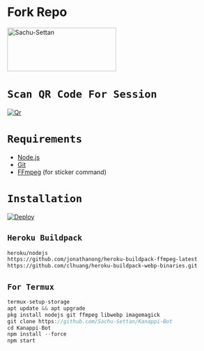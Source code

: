 # Fork Repo

<p><a href="https://github.com/Sachu-Settan/Kanappi-Bot/fork"> <img align="center" src="https://git-scm.com/images/logos/downloads/Git-Logo-1788C.png" height="100" width="250" alt="Sachu-Settan" /></a></p>

# `Scan QR Code For Session`
[![Qr](https://raw.githubusercontent.com/Sachu-Settan/Media/main/replit.svg)](https://replit.com/@Sachu-Settan/Multi-Device-QR#README.md?output%20only=1&lite=1#index.js)


# `Requirements`
* [Node.js](https://nodejs.org/en/)
* [Git](https://git-scm.com/downloads)
* [FFmpeg](https://github.com/BtbN/FFmpeg-Builds/releases/download/autobuild-2020-12-08-13-03/ffmpeg-n4.3.1-26-gca55240b8c-win64-gpl-4.3.zip) (for sticker command)

# `Installation`
[![Deploy](https://raw.githubusercontent.com/Sachu-Settan/Media/main/heroku.svg)](https://heroku.com/deploy?template=https://github.com/Sachu-Settan/Kanappi-Bot)
## `Heroku Buildpack`
```bash
heroku/nodejs
https://github.com/jonathanong/heroku-buildpack-ffmpeg-latest
https://github.com/clhuang/heroku-buildpack-webp-binaries.git
```
## `For Termux`
```ts
termux-setup-storage
apt update && apt upgrade
pkg install nodejs git ffmpeg libwebp imagemagick
git clone https://github.com/Sachu-Settan/Kanappi-Bot
cd Kanappi-Bot
npm install --force
npm start
```

